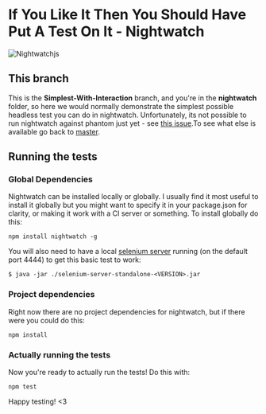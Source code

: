 # If You Like It Then You Should Have Put A Test On It - Nightwatch

![Nightwatchjs](http://nightwatchjs.org/img/logo-nightwatch.png)

## This branch
This is the **Simplest-With-Interaction** branch, and you're in the **nightwatch** folder, so here we would normally demonstrate the simplest possible headless test you can do in nightwatch. Unfortunately, its not possible to run nightwatch against phantom just yet - see [this issue](https://github.com/beatfactor/nightwatch/issues/73).To see what else is available go back to [master](https://github.com/vikki/ifyoulikeitthenyoushouldhaveputatestonit/tree/master).

## Running the tests
### Global Dependencies
Nightwatch can be installed locally or globally. I usually find it most useful to install it globally but you might want to specify it in your package.json for clarity, or making it work with a CI server or something. To install globally do this:

    npm install nightwatch -g

You will also need to have a local [selenium server](http://docs.seleniumhq.org/download/) running (on the default port 4444) to get this basic test to work:

    $ java -jar ./selenium-server-standalone-<VERSION>.jar

### Project dependencies
Right now there are no project dependencies for nightwatch, but if there were you could do this:

    npm install

### Actually running the tests
Now you're ready to actually run the tests! Do this with:
    
	npm test

Happy testing! <3